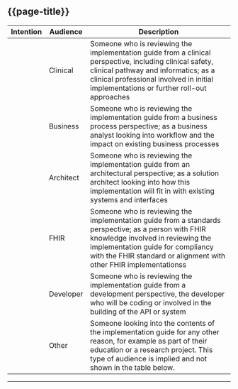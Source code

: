 ## {{page-title}}

<table data-responsive>
    <thead>
        <tr>
            <th data-no-sort>Intention</th>
            <th>Audience</th>
            <th>Description</th>
        </tr>
    </thead>
    <tbody>
        <tr>
            <td><i class="fas fa-check text-success" />
            <td>Clinical</td>
            <td>Someone who is reviewing the implementation guide from a clinical perspective, including clinical safety, clinical pathway and informatics; as a clinical professional involved in initial implementations or further roll-out approaches</td>
        </tr>
        <tr>
            <td><i class="fas fa-check text-success" />
            <td>Business</td>
            <td>Someone who is reviewing the implementation guide from a business process perspective; as a business analyst looking into workflow and the impact on existing business processes</td>
        </tr>
        <tr>
            <td><i class="fas fa-check text-success" />
            <td>Architect</td>
            <td>Someone who is reviewing the implementation guide from an architectural perspective; as a solution architect looking into how this implementation will fit in with existing systems and interfaces</td>
        </tr>
        <tr>
            <td><i class="fas fa-check text-success" />
            <td>FHIR</td>
            <td>Someone who is reviewing the implementation guide from a standards perspective; as a person with FHIR knowledge involved in reviewing the implementation guide for compliancy with the FHIR standard or alignment with other FHIR implementationss</td>
        </tr>
        <tr>
            <td><i class="fas fa-check text-success" />
            <td>Developer</td>
            <td>Someone who is reviewing the implementation guide from a development perspective, the developer who will be coding or involved in the building of the API or system</td>
        </tr>
        <tr>
            <td><i class="fas fa-check text-success" />
            <td>Other</td>
            <td>Someone looking into the contents of the implementation guide for any other reason, for example as part of their education or a research project. This type of audience is implied and not shown in the table below.</td>
        </tr>
    </tbody>
</table>

---